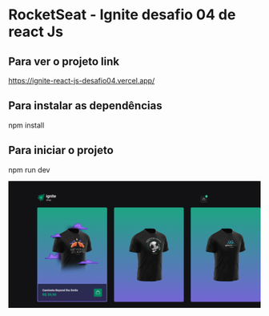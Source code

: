 # RocketSeat - Ignite desafio 04 de react Js

## Para ver o projeto link
https://ignite-react-js-desafio04.vercel.app/

## Para instalar as dependências
npm install

## Para iniciar o projeto
npm run dev

<img src="./public/ignite-shop.png" alt="imagem do projeto" />